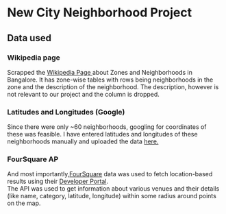 <h1>New City Neighborhood Project</h1>

<h2>Data used</h2>

<h3>Wikipedia page</h3>
Scrapped the <a href = 'https://en.wikipedia.org/wiki/List_of_neighbourhoods_in_Bangalore'> Wikipedia Page </a> about Zones and Neighborhoods in Bangalore. It has zone-wise tables with rows being neighborhoods in the zone and the description of the neighborhood. The description, however is not relevant to our project and the column is dropped.

<h3>Latitudes and Longitudes (Google)</h3>
Since there were only ~60 neighborhoods, googling for coordinates of these was feasible. I have entered latitudes and longitudes of these neighborhoods manually and uploaded the data <a href = 'https://github.com/hithesh111/Coursera_Capstone/blob/master/neighborhood_lat_long.csv'> here. </a>

<h3>FourSquare AP</h3>
And most importantly,<a href = 'https://foursquare.com/'>FourSquare</a> data was used to fetch location-based results using their <a href = 'https://foursquare.com/developers'>Developer Portal</a>.<br>
The API was used to get information about various venues and their details (like name, category, latitude, longitude) within some radius around points on the map.

